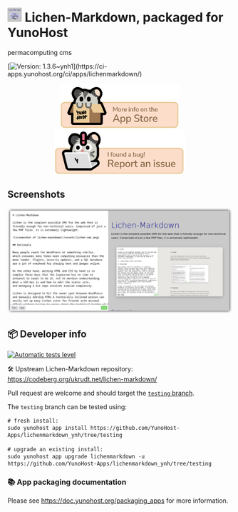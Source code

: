 <!--
N.B.: This README was automatically generated by <https://github.com/YunoHost/apps_tools/blob/main/readme_generator>
It shall NOT be edited by hand.
-->

<h1>
  <img src="https://raw.githubusercontent.com/YunoHost/apps/main/logos/lichenmarkdown.png" width="32px" alt="Logo of Lichen-Markdown">
  Lichen-Markdown, packaged for YunoHost
</h1>

permacomputing cms

[![Version: 1.3.6~ynh1](https://img.shields.io/badge/Version-1.3.6~ynh1-rgba(0,150,0,1)?style=for-the-badge)](https://ci-apps.yunohost.org/ci/apps/lichenmarkdown/)

<div align="center">
<a href="https://apps.yunohost.org/app/lichenmarkdown"><img height="100px" src="https://github.com/YunoHost/yunohost-artwork/raw/refs/heads/main/badges/neopossum-badges/badge_more_info_on_the_appstore.svg"/></a>
<a href="https://github.com/YunoHost-Apps/lichenmarkdown_ynh/issues"><img height="100px" src="https://github.com/YunoHost/yunohost-artwork/raw/refs/heads/main/badges/neopossum-badges/badge_report_an_issue.svg"/></a>
</div>


## Screenshots
![Screenshot of Lichen-Markdown](./doc/screenshots/lichen-markdown-cms-boxshadow4.png)

## 📦 Developer info

[![Automatic tests level](https://apps.yunohost.org/badge/cilevel/lichenmarkdown)](https://ci-apps.yunohost.org/ci/apps/lichenmarkdown/)

🛠️ Upstream Lichen-Markdown repository: <https://codeberg.org/ukrudt.net/lichen-markdown/>

Pull request are welcome and should target the [`testing` branch](https://github.com/YunoHost-Apps/lichenmarkdown_ynh/tree/testing).

The `testing` branch can be tested using:
```
# fresh install:
sudo yunohost app install https://github.com/YunoHost-Apps/lichenmarkdown_ynh/tree/testing

# upgrade an existing install:
sudo yunohost app upgrade lichenmarkdown -u https://github.com/YunoHost-Apps/lichenmarkdown_ynh/tree/testing
```

### 📚 App packaging documentation

Please see <https://doc.yunohost.org/packaging_apps> for more information.